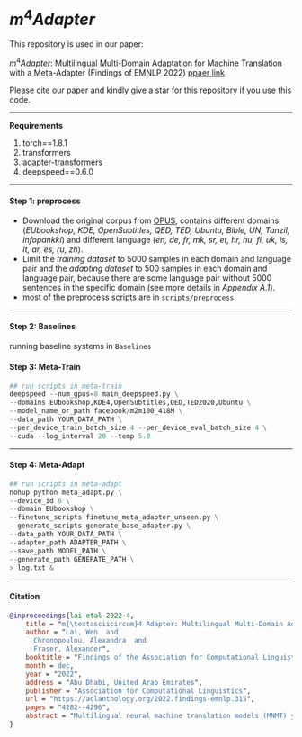 # $m^4Adapter$
This repository is used in our paper:

$m^4Adapter$: Multilingual Multi-Domain Adaptation for Machine Translation with a Meta-Adapter (Findings of EMNLP 2022)
[ppaer link](https://arxiv.org/abs/2210.11912)

Please cite our paper and kindly give a star for this repository if you use this code.

------

**Requirements**

1. torch==1.8.1
2. transformers
3. adapter-transformers
4. deepspeed==0.6.0

------

#### Step 1: preprocess

+ Download the original corpus from [OPUS](https://opus.nlpl.eu/), contains different domains (*EUbookshop, KDE, OpenSubtitles, QED, TED, Ubuntu, Bible, UN, Tanzil, infopankki*) and different language (*en, de, fr, mk, sr, et, hr, hu, fi, uk, is, lt, ar, es, ru, zh*).
+ Limit the *training dataset* to 5000 samples in each domain and language pair and the *adapting dataset* to 500 samples in each domain and language pair, because there are some language pair without 5000 sentences in the specific domain (see more details in *Appendix A.1*).
+ most of the preprocess scripts are in ```scripts/preprocess```

------

#### Step 2: Baselines

running baseline systems in ```Baselines```



#### Step 3: Meta-Train

```python
## run scripts in meta-train
deepspeed --num_gpus=8 main_deepspeed.py \
--domains EUbookshop,KDE4,OpenSubtitles,QED,TED2020,Ubuntu \
--model_name_or_path facebook/m2m100_418M \
--data_path YOUR_DATA_PATH \
--per_device_train_batch_size 4 --per_device_eval_batch_size 4 \
--cuda --log_interval 20 --temp 5.0
```

------

#### Step 4: Meta-Adapt

```python
## run scripts in meta-adapt
nohup python meta_adapt.py \
--device_id 6 \
--domain EUbookshop \
--finetune_scripts finetune_meta_adapter_unseen.py \
--generate_scripts generate_base_adapter.py \
--data_path YOUR_DATA_PATH \
--adapter_path ADAPTER_PATH \
--save_path MODEL_PATH \
--generate_path GENERATE_PATH \
> log.txt &
```

------

#### Citation

```bibtex
@inproceedings{lai-etal-2022-4,
    title = "m{\textasciicircum}4 Adapter: Multilingual Multi-Domain Adaptation for Machine Translation with a Meta-Adapter",
    author = "Lai, Wen  and
      Chronopoulou, Alexandra  and
      Fraser, Alexander",
    booktitle = "Findings of the Association for Computational Linguistics: EMNLP 2022",
    month = dec,
    year = "2022",
    address = "Abu Dhabi, United Arab Emirates",
    publisher = "Association for Computational Linguistics",
    url = "https://aclanthology.org/2022.findings-emnlp.315",
    pages = "4282--4296",
    abstract = "Multilingual neural machine translation models (MNMT) yield state-of-the-art performance when evaluated on data from a domain and language pair seen at training time. However, when a MNMT model is used to translate under domain shift or to a new language pair, performance drops dramatically. We consider a very challenging scenario: adapting the MNMT model both to a new domain and to a new language pair at the same time. In this paper, we propose m{\textasciicircum}4Adapter (Multilingual Multi-Domain Adaptation for Machine Translation with a Meta-Adapter), which combines domain and language knowledge using meta-learning with adapters. We present results showing that our approach is a parameter-efficient solution which effectively adapts a model to both a new language pair and a new domain, while outperforming other adapter methods. An ablation study also shows that our approach more effectively transfers domain knowledge across different languages and language information across different domains.",
}
```

